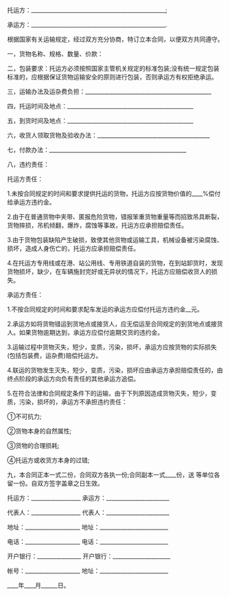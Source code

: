 
 


托运方：_________________________________________________;


承运方：_________________________________________________.


根据国家有关运输规定，经过双方充分协商，特订立本合同，以便双方共同遵守。


一，货物名称、规格、数量、价款：


二，包装要求：托运方必须按照国家主管机关规定的标准包装;没有统一规定包装标准的，应根据保证货物运输安全的原则进行包装，否则承运方有权拒绝承运。


三，运输办法及运杂费负担：______________________________________________


四，托运时间及地点：______________________________________________


五，到货时间及地点：______________________________________________


六，收货人领取货物及验收办法：_________________________________________


七，付款办法：__________________________________________________


八，违约责任：


托运方责任：


1.未按合同规定的时间和要求提供托运的货物，托运方应按货物价值的____%偿付给承运方违约金。


2.由于在普通货物中夹带、匿报危险货物，错报笨重货物重量等而招致吊具断裂，货物摔损，吊机倾翻，爆炸，腐蚀等事故，托运方应承担赔偿责任。


3.由于货物包装缺陷产生破损，致使其他货物或运输工具，机械设备被污染腐蚀、损坏，造成人身伤亡的，托运方应承担赔偿责任。


4.在托运方专用线或在港、站公用线、专用铁道自装的货物，在到站卸货时，发现货物损坏，缺少，在车辆施封完好或无异状的情况下，托运方应赔偿收货人的损失。


承运方责任：


1.不按合同规定的时间和要求配车发运的承运方应偿付托运方违约金__元。


2.承运方如将货物错运到货地点或接货人，应无偿运至合同规定的到货地点或接货人。如果货物逾期达到，承运方应偿付逾期交货的违约金。


3.运输过程中货物灭失，短少，变质，污染，损坏，承运方应按货物的实际损失(包括包装费，运杂费)赔偿托运方。


4.联运的货物发生灭失，短少，变质，污染，损坏应由承运方承担赔偿责任的，由终点阶段的承运方向负有责任的其他承运方追偿。


5.在符合法律和合同规定条件下的运输，由于下列原因造成货物灭失，短少，变质，污染，损坏的，承运方不承担违约责任：


①不可抗力;


②货物本身的自然属性;


③货物的合理损耗;


④托运方或收货方本身的过错;


九，本合同正本一式二份，合同双方各执一份;合同副本一式____份，送 等单位各留一份。自双方签字盖章之日生效。


托运方：__________________ 承运方：_______________________


代表人：__________________ 代表人：_______________________


地址：____________________ 地址：_________________________


电话：____________________ 电话：_________________________


开户银行：________________ 开户银行：_____________________


帐号：____________________ 地址：_________________________


____年____月______日。
 


 

 
 
 
 
 
  


  
 

  


  


  
 
 
 
 

